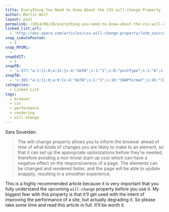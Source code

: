 ```yaml
---
title: Everything You Need to Know About the CSS will-change Property
author: Martin Wolf
layout: post
permalink: /2014/06/20/everything-you-need-to-know-about-the-css-will-change-property/
linked_list_url:
  - 'http://dev.opera.com/articles/css-will-change-property/?utm_source=CSS-Weekly&utm_campaign=Issue-115&utm_medium=email'
snap_isAutoPosted:
  - 1
snap_MYURL:
  - 
snapEdIT:
  - 1
snapFB:
  - 's:377:"a:1:{i:0;a:12:{s:4:"doFB";s:1:"1";s:8:"postType";s:1:"A";s:10:"AttachPost";s:1:"2";s:10:"SNAPformat";s:35:"New post on MartinWolf.org: %TITLE%";s:9:"isAutoImg";s:1:"A";s:8:"imgToUse";s:0:"";s:9:"isAutoURL";s:1:"A";s:8:"urlToUse";s:0:"";s:11:"isPrePosted";s:1:"1";s:8:"isPosted";s:1:"1";s:4:"pgID";s:31:"711305895599362_721754221221196";s:5:"pDate";s:19:"2014-06-20 13:52:23";}}";'
snapTW:
  - 's:301:"a:1:{i:0;a:9:{s:4:"doTW";s:1:"1";s:10:"SNAPformat";s:45:"[Linked] %TITLE%: %URL% //feat. @SaraSoueidan";s:8:"attchImg";s:1:"0";s:9:"isAutoImg";s:1:"A";s:8:"imgToUse";s:0:"";s:11:"isPrePosted";s:1:"1";s:8:"isPosted";s:1:"1";s:4:"pgID";s:18:"479985092254003201";s:5:"pDate";s:19:"2014-06-20 13:52:18";}}";'
categories:
  - Linked List
tags:
  - browser
  - css
  - performance
  - rendering
  - will-change
---
```

<p class="linked-list-quote-author">
  Sara Soueidan:
</p>

> The will-change property allows you to inform the browser ahead of time of what kinds of changes you are likely to make to an element, so that it can set up the appropriate optimizations before they’re needed, therefore avoiding a non-trivial start-up cost which can have a negative effect on the responsiveness of a page. The elements can be changed and rendered faster, and the page will be able to update snappily, resulting in a smoother experience.

This is a highly recommended article because it is very important that you fully understand the upcoming `will-change` property before you use it. My biggest fear with this property is that it&#8217;ll get used with the intent of improving the performance of a site, but actually degrading it. So please take some time and read this article in full. It&#8217;ll be worth it.